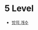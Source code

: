 # 5 Level

- [방의 개수](https://github.com/JiHoonAHN/CodingTest/blob/main/Programmers/5Level/%EB%B0%A9%EC%9D%98%20%EA%B0%9C%EC%88%98.md)